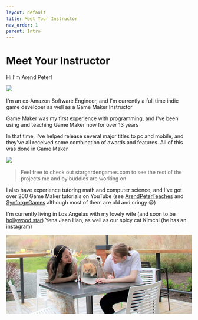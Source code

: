 ```yaml
---
layout: default
title: Meet Your Instructor
nav_order: 1
parent: Intro
---
```


# Meet Your Instructor

Hi I'm Arend Peter!

![](../../selfie.png)

I'm an ex-Amazon Software Engineer, and I'm currently a full time indie game developer as well as a Game Maker Instructor

Game Maker was my first experience with programming, and I've been using and teaching Game Maker now for over 13 years

In that time, I've helped release several major titles to pc and mobile, and they've all received some combination of awards and features. All of this was done in Game Maker

![](../../sgg_portfolio.png)

> Feel free to check out stargardengames.com to see the rest of the projects me and by buddies are working on

I also have experience tutoring math and computer science, and I've got over 200 Game Maker tutorials on YouTube (see [ArendPeterTeaches](https://www.youtube.com/user/SynforgeTutorials) and [SynforgeGames](https://www.youtube.com/user/SynforgeGames) although most of them are old and cringy 😫)

I'm currently living in Los Angelas with my lovely wife (and soon to be [hollywood star](https://www.yenahan.com/)) Yena Jean Han, as well as our spicy cat Kimchi (he has an [instagram](https://www.instagram.com/the.kimchi.kitty/))

![](../../assets/images/family.png)
